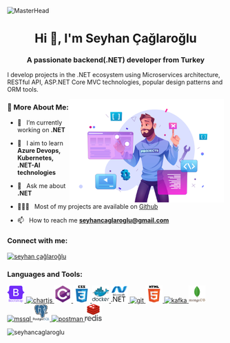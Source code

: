 ![MasterHead](https://media.licdn.com/dms/image/v2/D4D16AQGw0oQ6afbkmA/profile-displaybackgroundimage-shrink_350_1400/B4DZbY1xxsH8AY-/0/1747394699011?e=1752710400&v=beta&t=059P-foABYRuJ0AmyoWllMyxuTW2iCSQBrTeBO-A7wU)

<h1 align="center">Hi 👋, I'm Seyhan Çağlaroğlu</h1>
<h3 align="center">A passionate backend(.NET) developer from Turkey</h3>

I develop projects in the .NET ecosystem using Microservices architecture, RESTful API, ASP.NET Core MVC technologies, popular design patterns and ORM tools.

<img align="right" src="https://github.com/SeyhanCaglaroglu/SeyhanCaglaroglu/blob/main/2211.w026.n002.2759B.p1.2759.jpg?raw=true" width="360px"/>

### 🧐 More About Me:

- 🔭 &nbsp; I’m currently working on **.NET**

- 🌱 &nbsp; I aim to learn **Azure Devops, Kubernetes, .NET-AI technologies**

- 💬 &nbsp; Ask me about **.NET**

- 👨🏻‍💻 &nbsp; Most of my projects are available on [Github](https://github.com/SeyhanCaglaroglu?tab=repositories)

- 📫 &nbsp; How to reach me **seyhancaglaroglu@gmail.com**

<h3 align="left">Connect with me:</h3>
<p align="left">
<a href="https://www.linkedin.com/in/seyhan-%C3%A7a%C4%9Flaro%C4%9Flu-083b9929a/" target="blank"><img align="center" src="https://raw.githubusercontent.com/rahuldkjain/github-profile-readme-generator/master/src/images/icons/Social/linked-in-alt.svg" alt="seyhan çağlaroğlu" height="30" width="40" /></a>
</p>

<h3 align="left">Languages and Tools:</h3>
<p align="left"> <a href="https://getbootstrap.com" target="_blank" rel="noreferrer"> <img src="https://raw.githubusercontent.com/devicons/devicon/master/icons/bootstrap/bootstrap-plain-wordmark.svg" alt="bootstrap" width="40" height="40"/> </a> <a href="https://www.chartjs.org" target="_blank" rel="noreferrer"> <img src="https://www.chartjs.org/media/logo-title.svg" alt="chartjs" width="40" height="40"/> </a> <a href="https://www.w3schools.com/cs/" target="_blank" rel="noreferrer"> <img src="https://raw.githubusercontent.com/devicons/devicon/master/icons/csharp/csharp-original.svg" alt="csharp" width="40" height="40"/> </a> <a href="https://www.w3schools.com/css/" target="_blank" rel="noreferrer"> <img src="https://raw.githubusercontent.com/devicons/devicon/master/icons/css3/css3-original-wordmark.svg" alt="css3" width="40" height="40"/> </a> <a href="https://www.docker.com/" target="_blank" rel="noreferrer"> <img src="https://raw.githubusercontent.com/devicons/devicon/master/icons/docker/docker-original-wordmark.svg" alt="docker" width="40" height="40"/> </a> <a href="https://dotnet.microsoft.com/" target="_blank" rel="noreferrer"> <img src="https://raw.githubusercontent.com/devicons/devicon/master/icons/dot-net/dot-net-original-wordmark.svg" alt="dotnet" width="40" height="40"/> </a> <a href="https://git-scm.com/" target="_blank" rel="noreferrer"> <img src="https://www.vectorlogo.zone/logos/git-scm/git-scm-icon.svg" alt="git" width="40" height="40"/> </a> <a href="https://www.w3.org/html/" target="_blank" rel="noreferrer"> <img src="https://raw.githubusercontent.com/devicons/devicon/master/icons/html5/html5-original-wordmark.svg" alt="html5" width="40" height="40"/> </a> <a href="https://kafka.apache.org/" target="_blank" rel="noreferrer"> <img src="https://www.vectorlogo.zone/logos/apache_kafka/apache_kafka-icon.svg" alt="kafka" width="40" height="40"/> </a> <a href="https://www.mongodb.com/" target="_blank" rel="noreferrer"> <img src="https://raw.githubusercontent.com/devicons/devicon/master/icons/mongodb/mongodb-original-wordmark.svg" alt="mongodb" width="40" height="40"/> </a> <a href="https://www.microsoft.com/en-us/sql-server" target="_blank" rel="noreferrer"> <img src="https://www.svgrepo.com/show/303229/microsoft-sql-server-logo.svg" alt="mssql" width="40" height="40"/> </a> <a href="https://www.postgresql.org" target="_blank" rel="noreferrer"> <img src="https://raw.githubusercontent.com/devicons/devicon/master/icons/postgresql/postgresql-original-wordmark.svg" alt="postgresql" width="40" height="40"/> </a> <a href="https://postman.com" target="_blank" rel="noreferrer"> <img src="https://www.vectorlogo.zone/logos/getpostman/getpostman-icon.svg" alt="postman" width="40" height="40"/> </a> <a href="https://redis.io" target="_blank" rel="noreferrer"> <img src="https://raw.githubusercontent.com/devicons/devicon/master/icons/redis/redis-original-wordmark.svg" alt="redis" width="40" height="40"/> </a> </p>



<p><img align="left" src="https://github-readme-streak-stats.herokuapp.com/?user=seyhancaglaroglu&" alt="seyhancaglaroglu" /></p>
